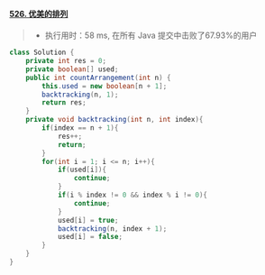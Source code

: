 #### [526. 优美的排列](https://leetcode-cn.com/problems/beautiful-arrangement/)

> - 执行用时：58 ms, 在所有 Java 提交中击败了67.93%的用户

```java
class Solution {
    private int res = 0;
    private boolean[] used;
    public int countArrangement(int n) {
        this.used = new boolean[n + 1];
        backtracking(n, 1);
        return res;
    }
    private void backtracking(int n, int index){
        if(index == n + 1){
            res++;
            return;
        }
        for(int i = 1; i <= n; i++){
            if(used[i]){
                continue;
            }
            if(i % index != 0 && index % i != 0){
                continue;
            }
            used[i] = true;
            backtracking(n, index + 1);
            used[i] = false;
        }
    }
}
```

